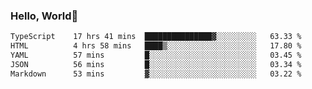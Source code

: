 
### Hello, World🐤

<!--START_SECTION:waka-->

```txt
TypeScript    17 hrs 41 mins  ███████████████▓░░░░░░░░░   63.33 %
HTML          4 hrs 58 mins   ████▒░░░░░░░░░░░░░░░░░░░░   17.80 %
YAML          57 mins         █░░░░░░░░░░░░░░░░░░░░░░░░   03.45 %
JSON          56 mins         █░░░░░░░░░░░░░░░░░░░░░░░░   03.34 %
Markdown      53 mins         ▓░░░░░░░░░░░░░░░░░░░░░░░░   03.22 %
```

<!--END_SECTION:waka-->
